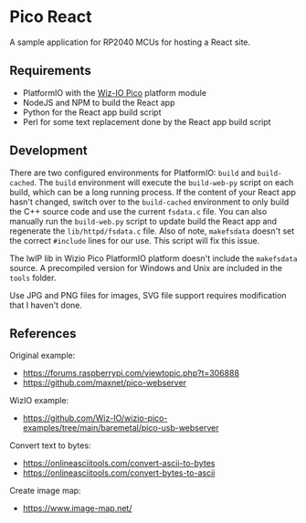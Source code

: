 # Pico React

A sample application for RP2040 MCUs for hosting a React site.

## Requirements

* PlatformIO with the [Wiz-IO Pico](https://github.com/Wiz-IO/wizio-pico) platform module
* NodeJS and NPM to build the React app
* Python for the React app build script
* Perl for some text replacement done by the React app build script

## Development

There are two configured environments for PlatformIO: `build` and `build-cached`. The `build` environment will execute the `build-web-py` script on each build, which can be a long running process. If the content of your React app hasn't changed, switch over to the `build-cached` environment to only build the C++ source code and use the current `fsdata.c` file. You can also manually run the `build-web.py` script to update build the React app and regenerate the `lib/httpd/fsdata.c` file. Also of note, `makefsdata` doesn't set the correct `#include` lines for our use. This script will fix this issue.

The lwIP lib in Wizio Pico PlatformIO platform doesn't include the `makefsdata` source. A precompiled version for Windows and Unix are included in the `tools` folder.

Use JPG and PNG files for images, SVG file support requires modification that I haven't done.

## References

Original example:

* <https://forums.raspberrypi.com/viewtopic.php?t=306888>
* <https://github.com/maxnet/pico-webserver>

WizIO example:

* <https://github.com/Wiz-IO/wizio-pico-examples/tree/main/baremetal/pico-usb-webserver>

Convert text to bytes:

* <https://onlineasciitools.com/convert-ascii-to-bytes>
* <https://onlineasciitools.com/convert-bytes-to-ascii>

Create image map:

* <https://www.image-map.net/>
